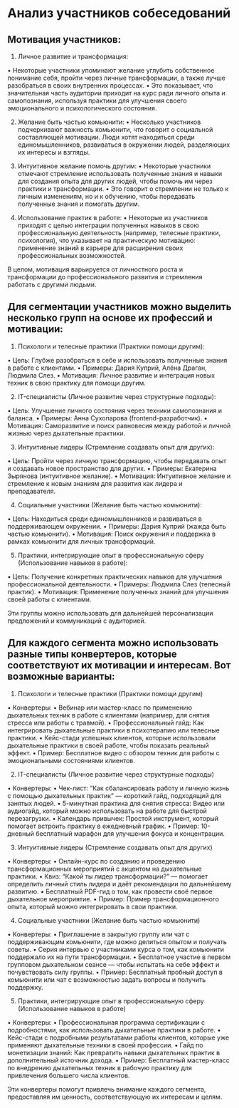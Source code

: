 # Анализ участников собеседований

## Мотивация участников:

1. Личное развитие и трансформация:

• Некоторые участники упоминают желание углубить собственное понимание себя, пройти через личные трансформации, а также лучше разобраться в своих внутренних процессах.
• Это показывает, что значительная часть аудитории приходит на курс ради личного опыта и самопознания, используя практики для улучшения своего эмоционального и психологического состояния.

2. Желание быть частью комьюнити:
• Несколько участников подчеркивают важность комьюнити, что говорит о социальной составляющей мотивации. Люди хотят находиться среди единомышленников, развиваться в окружении людей, разделяющих их интересы и взгляды.
	
3. Интуитивное желание помочь другим:
• Некоторые участники отмечают стремление использовать полученные знания и навыки для создания опыта для других людей, чтобы помочь им через практики и трансформации.
• Это говорит о стремлении не только к личным изменениям, но и к обучению, чтобы передавать полученные знания и помогать другим.
	
4. Использование практик в работе:
• Некоторые из участников приходят с целью интеграции полученных навыков в свою профессиональную деятельность (например, телесные практики, психология), что указывает на практическую мотивацию: применение знаний в карьере для расширения своих профессиональных возможностей.

В целом, мотивация варьируется от личностного роста и трансформации до профессионального развития и стремления работать с другими людьми.


## Для сегментации участников можно выделить несколько групп на основе их профессий и мотивации:

1. Психологи и телесные практики (Практики помощи другим):

• Цель: Глубже разобраться в себе и использовать полученные знания в работе с клиентами.
• Примеры: Дария Куприй, Алёна Драган, Людмила Слез.
• Мотивация: Личное развитие и интеграция новых техник в свою практику для помощи другим.

2. IT-специалисты (Личное развитие через структурные подходы):

• Цель: Улучшение личного состояния через техники самопознания и баланса.
• Примеры: Анна Сухопарова (frontend-разработчик).
• Мотивация: Саморазвитие и поиск равновесия между работой и личной жизнью через дыхательные практики.

3. Интуитивные лидеры (Стремление создавать опыт для других):

• Цель: Пройти через личную трансформацию, чтобы передавать опыт и создавать новое пространство для других.
• Примеры: Екатерина Зырянова (интуитивное желание).
• Мотивация: Интуитивное желание и стремление к новым знаниям для развития как лидера и преподавателя.

4. Социальные участники (Желание быть частью комьюнити):

• Цель: Находиться среди единомышленников и развиваться в поддерживающем окружении.
• Примеры: Дария Куприй (жажда быть частью комьюнити).
• Мотивация: Поиск окружения и поддержка в рамках комьюнити для личных трансформаций.

5. Практики, интегрирующие опыт в профессиональную сферу (Использование навыков в работе):

• Цель: Получение конкретных практических навыков для улучшения профессиональной деятельности.
• Примеры: Людмила Слез (телесный практик).
• Мотивация: Применение полученных знаний для улучшения своей работы с клиентами.

Эти группы можно использовать для дальнейшей персонализации предложений и коммуникаций с аудиторией.

## Для каждого сегмента можно использовать разные типы конвертеров, которые соответствуют их мотивации и интересам. Вот возможные варианты:

1. Психологи и телесные практики (Практики помощи другим)

• Конвертеры:
• Вебинар или мастер-класс по применению дыхательных техник в работе с клиентами (например, для снятия стресса или работы с травмой).
• Профессиональный гайд: Как интегрировать дыхательные практики в психотерапию или телесные практики.
• Кейс-стади успешных клиентов, которые использовали дыхательные практики в своей работе, чтобы показать реальный эффект.
• Пример: Бесплатное видео с обзором техник для работы с эмоциональными состояниями клиентов.

2. IT-специалисты (Личное развитие через структурные подходы)

• Конвертеры:
• Чек-лист: “Как сбалансировать работу и личную жизнь с помощью дыхательных практик” — короткий гайд, подходящий для занятых людей.
• 5-минутная практика для снятия стресса: Видео или аудиогайд, который можно использовать на работе для быстрой перезагрузки.
• Календарь привычек: Простой инструмент, который помогает встроить практику в ежедневный график.
• Пример: 10-дневный бесплатный марафон для улучшения фокуса и концентрации.

3. Интуитивные лидеры (Стремление создавать опыт для других)

• Конвертеры:
• Онлайн-курс по созданию и проведению трансформационных мероприятий с акцентом на дыхательные практики.
• Квиз: “Какой ты лидер трансформации?” — помогает определить личный стиль лидера и даёт рекомендации по дальнейшему развитию.
• Бесплатный PDF-гид о том, как провести своё первое дыхательное мероприятие.
• Пример: Пример трансформационного опыта, который можно интегрировать в свои практики.

4. Социальные участники (Желание быть частью комьюнити)

• Конвертеры:
• Приглашение в закрытую группу или чат с поддерживающим комьюнити, где можно делиться опытом и получать советы.
• Серия интервью с участниками курса о том, как комьюнити поддержало их на пути трансформации.
• Бесплатное участие в первом групповом дыхательном сеансе — чтобы испытать на себе эффект и почувствовать силу группы.
• Пример: Бесплатный пробный доступ в комьюнити или чат с возможностью задать вопросы и получить поддержку.

5. Практики, интегрирующие опыт в профессиональную сферу (Использование навыков в работе)

• Конвертеры:
• Профессиональная программа сертификации с подробностями, как использовать дыхательные практики в работе.
• Кейс-стади с подробными результатами работы клиентов, которые уже применяют дыхательные техники в своей профессии.
• Гайд по монетизации знаний: Как превратить навыки дыхательных практик в дополнительный источник дохода.
• Пример: Бесплатный мастер-класс по внедрению дыхательных техник в рабочую практику для привлечения большего числа клиентов.

Эти конвертеры помогут привлечь внимание каждого сегмента, предоставляя им ценность, соответствующую их интересам и целям.